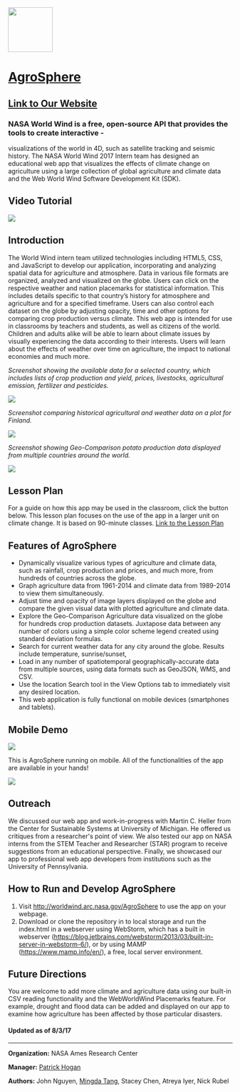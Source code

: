 <img src="images/nasalogo.png" height="100"/>

# <a href="https://worldwind.arc.nasa.gov/agrosphere/">AgroSphere</a>
## <a href="https://worldwind.arc.nasa.gov/agrosphere/about.html">Link to Our Website</a>

### NASA World Wind is a free, open-source API that provides the tools to create interactive - 

visualizations of the world in 4D, such as satellite tracking and seismic history. The NASA
World Wind 2017 Intern team has designed an educational web app that visualizes the effects of
climate change on agriculture using a large collection of global agriculture and climate data and the Web World Wind Software Development Kit (SDK).

## Video Tutorial

<a href="https://www.youtube.com/embed/h66dFV3Qu5E">
<img src="images/videotutorial.png"/>
</a>

## Introduction

The World Wind intern team utilized technologies including HTML5, CSS, and JavaScript to develop our application, incorporating and analyzing spatial data for agriculture and atmosphere. Data in various file formats are organized, analyzed and visualized on the globe. Users can click on the respective weather and nation placemarks for statistical information. This includes details specific to that country’s history for atmosphere and agriculture and for a specified timeframe. Users can also control each dataset on the globe by adjusting opacity, time and other options for comparing crop production versus climate. This web app is intended for use in classrooms by teachers and students, as well as citizens of the world. Children and adults alike will be able to learn about climate issues by visually experiencing the data according to their interests. Users will learn about the effects of weather over time on agriculture, the impact to national economies and much more.

_Screenshot showing the available data for a selected country, which includes lists of crop production and yield,
prices, livestocks, agricultural emission, fertilizer and pesticides._

<img src="images/RM1.png" />

_Screenshot comparing historical agricultural and weather data on a plot for Finland._

<img src="images/RM2.png" />

_Screenshot showing Geo-Comparison potato production data displayed from multiple countries around the world._

<img src="images/RM3.png">

## Lesson Plan

For a guide on how this app may be used in the classroom, click the button below. This lesson plan focuses on the use of the app in a larger unit on climate change. It is based on 90-minute classes.
<a href="AgroSphere_LessonPlan.pdf" target="_blank">Link to the Lesson Plan</a>
                    
## Features of AgroSphere

* Dynamically visualize various types of agriculture and climate data, such as rainfall, crop production and prices, and much more, from hundreds of countries across the globe.
* Graph agriculture data from 1961-2014 and climate data from 1989-2014 to view them simultaneously.
* Adjust time and opacity of image layers displayed on the globe and compare the given visual data with plotted agriculture and climate data.
* Explore the Geo-Comparison Agriculture data visualized on the globe for hundreds crop production datasets. Juxtapose data between any number of colors using a simple color scheme legend created using standard deviation formulas.
* Search for current weather data for any city around the globe. Results include temperature, sunrise/sunset, 
* Load in any number of spatiotemporal geographically-accurate data from multiple sources, using data formats such as GeoJSON, WMS, and CSV.
* Use the location Search tool in the View Options tab to immediately visit any desired location.
* This web application is fully functional on mobile devices (smartphones and tablets).

## Mobile Demo

<img src="images/mobilelive.jpg"/>

This is AgroSphere running on mobile. All of the functionalities of the app are available in your hands!

<a href="https://www.youtube.com/watch?v=Fyn4-Hgkip0">
<img src="images/mobiledemo.png" />
</a>

## Outreach

We discussed our web app and work-in-progress with Martin C. Heller from the Center for Sustainable Systems at University of Michigan. He offered us critiques from a researcher's point of view.
We also tested our app on NASA interns from the STEM Teacher and Researcher (STAR) program to receive suggestions from an educational perspective.
Finally, we showcased our app to professional web app developers from institutions such as the University of Pennsylvania.

## How to Run and Develop AgroSphere

1) Visit http://worldwind.arc.nasa.gov/AgroSphere to use the app on your webpage.
2) Download or clone the repository in to local storage and run the index.html in a webserver using WebStorm, which has a built in webserver (https://blog.jetbrains.com/webstorm/2013/03/built-in-server-in-webstorm-6/), or by using MAMP (https://www.mamp.info/en/), a free, local server environment.

## Future Directions

You are welcome to add more climate and agriculture data using our built-in CSV reading functionality and the WebWorldWind Placemarks feature. For example, drought and flood data can be added and displayed on our app to examine how agriculture has been affected by those particular disasters.

#### Updated as of 8/3/17

***

**Organization:** NASA Ames Research Center

**Manager:** <a href="https://www.linkedin.com/in/phogan">Patrick Hogan</a>

**Authors:** John Nguyen, <a href="https://mdtang.github.io/">Mingda Tang</a>, Stacey Chen, Atreya Iyer, Nick Rubel


